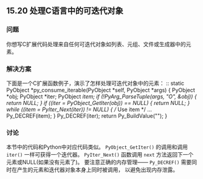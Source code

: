 ## 15.20 处理C语言中的可迭代对象 ##
### 问题 ###
你想写C扩展代码处理来自任何可迭代对象如列表、元组、文件或生成器中的元素。
### 解决方案 ###
下面是一个C扩展函数例子，演示了怎样处理可迭代对象中的元素：
::
    static PyObject *py_consume_iterable(PyObject *self, PyObject *args) {
      PyObject *obj;
      PyObject *iter;
      PyObject *item;
      if (!PyArg_ParseTuple(args, "O", &obj)) {
        return NULL;
      }
      if ((iter = PyObject_GetIter(obj)) == NULL) {
        return NULL;
      }
      while ((item = PyIter_Next(iter)) != NULL) {
        /* Use item */
        ...
        Py_DECREF(item);
      }
      Py_DECREF(iter);
      return Py_BuildValue("");
    }
### 讨论 ###
本节中的代码和Python中对应代码类似。
``PyObject_GetIter()`` 的调用和调用 ``iter()`` 一样可获得一个迭代器。
``PyIter_Next()`` 函数调用 ``next`` 方法返回下一个元素或NULL(如果没有元素了)。
要注意正确的内存管理—— ``Py_DECREF()`` 需要同时在产生的元素和迭代器对象本身上同时被调用，
以避免出现内存泄露。
